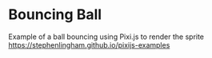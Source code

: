 # Bouncing Ball
Example of a ball bouncing using Pixi.js to render the sprite  
https://stephenlingham.github.io/pixijs-examples
